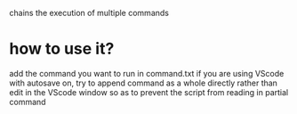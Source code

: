 chains the execution of multiple commands

# how to use it? 
add the command you want to run in command.txt
if you are using VScode with autosave on, try to append command as a whole directly rather than edit in the VScode window so as to prevent the script from reading in partial command